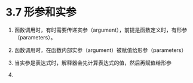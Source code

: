 # 3.7 形参和实参


1. 函数调用时，有时需要传递实参（argument），前提是函数定义时，有形参（parameters）。

2. 函数调用时，在函数内部实参（argument）被赋值给形参（parameters）

3. 当实参是表达式时，解释器会先计算表达式的值，然后再赋值给形参

4. 